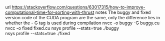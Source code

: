 url
https://stackoverflow.com/questions/63017315/how-to-improve-computational-time-for-sorting-with-thrust
notes
The buggy and fixed version code of the CUDA program are the same, only the difference lies in whether the - G tag is used during compilation
nvcc -o buggy -G buggy.cu
nvcc -o fixed fixed.cu
nsys profile --stats=true ./buggy  
nsys profile --stats=true ./fixed
